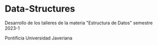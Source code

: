 # Data-Structures
Desarrollo de los talleres de la materia "Estructura de Datos" semestre 2023-1 

Pontificia Universidad Javeriana
